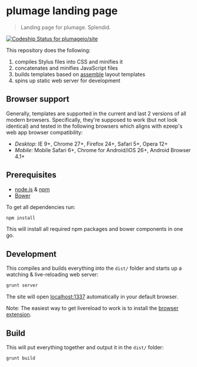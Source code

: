 # plumage landing page

> Landing page for plumage. Splendid.

[ ![Codeship Status for plumageio/site](https://codeship.com/projects/edd5e270-b189-0132-1c49-3edef27c5b65/status?branch=master)](https://codeship.com/projects/69877)

This repository does the following:

1. compiles Stylus files into CSS and minifies it
2. concatenates and minifies JavaScript files
3. builds templates based on [assemble](http://assemble.io) layout templates
4. spins up static web server for development

## Browser support

Generally, templates are supported in the current and last 2 versions of all modern browsers. Specifically, they're supposed to work (but not look identical) and tested in the following browsers which aligns with ezeep's web app browser compatibility:

- *Desktop*: IE 9+, Chrome 27+, Firefox 24+, Safari 5+, Opera 12+
- *Mobile*: Mobile Safari 6+, Chrome for Android/iOS 26+, Android Browser 4.1+

## Prerequisites

- [node.js](http://nodejs.org/) & [npm](https://npmjs.org/)
- [Bower](http://bower.io/)


To get all dependencies run:
```bash
npm install
```

This will install all required npm packages and bower components in one go.


## Development

This compiles and builds everything into the `dist/` folder and starts up a watching & live-reloading web server:

```bash
grunt server
```

The site will open [localhost:1337](http://localhost:1337) automatically in your default browser.

Note: The easiest way to get livereload to work is to install the [browser extension](http://feedback.livereload.com/knowledgebase/articles/86242-how-do-i-install-and-use-the-browser-extensions-).


## Build

This will put everything together and output it in the `dist/` folder:

```bash
grunt build
```
